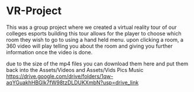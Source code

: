 # VR-Project
 This was a group project where we created a virtual reality tour of our colleges esports building
 this tour allows for the player to choose which room they wish to go to using a hand held menu. upon clicking a room, a 360 video will play telling you about the room and giving you further information once the video is done.

 due to the size of the mp4 files you can download them here and put them back into the Assets/Videos and Assets/Vids Pics Music
https://drive.google.com/drive/folders/1qw-aqYGuakhHBGlk7fW98tzDLDUKXmbN?usp=drive_link
